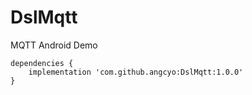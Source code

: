 # DslMqtt
MQTT Android Demo

```
dependencies {
    implementation 'com.github.angcyo:DslMqtt:1.0.0'
}
```
